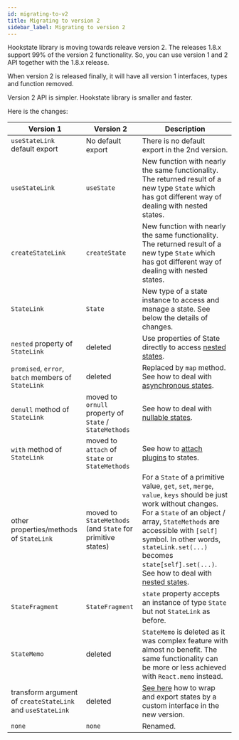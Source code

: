 ```yaml
---
id: migrating-to-v2
title: Migrating to version 2
sidebar_label: Migrating to version 2
---
```


Hookstate library is moving towards releave version 2.
The releases 1.8.x support 99% of the version 2 functionality.
So, you can use version 1 and 2 API together with the 1.8.x release.

When version 2 is released finally, it will have all version 1 interfaces, types and function removed.

Version 2 API is simpler. Hookstate library is smaller and faster.

Here is the changes:

Version 1 | Version 2 | Description
-|-|-
`useStateLink` default export | No default export | There is no default export in the 2nd version.
`useStateLink` | `useState` | New function with nearly the same functionality. The returned result of a new type `State` which has got different way of dealing with nested states.
`createStateLink` | `createState` | New function with nearly the same functionality. The returned result of a new type `State` which has got different way of dealing with nested states.
`StateLink` | `State` | New type of a state instance to access and manage a state. See below the details of changes.
`nested` property of `StateLink` | deleted | Use properties of State directly to access [nested states](./nested-state).
`promised`, `error`, `batch` members of `StateLink` | deleted | Replaced by `map` method. See how to deal with [asynchronous states](./asynchronous-state).
`denull` method of `StateLink` | moved to `ornull` property of `State` / `StateMethods` | See how to deal with [nullable states](./nullable-state).
`with` method of `StateLink` | moved to `attach` of `State` or `StateMethods` | See how to [attach plugins](./extensions-overview) to states.
other properties/methods of `StateLink` | moved to `StateMethods` (and `State` for primitive states) | For a `State` of a primitive value, `get`, `set`, `merge`, `value`, `keys` should be just work without changes. For a `State` of an object / array, `StateMethods` are accessible with `[self]` symbol. In other words, `stateLink.set(...)` becomes `state[self].set(...)`. See how to deal with [nested states](./nested-state).
`StateFragment` | `StateFragment` | `state` property accepts an instance of type `State` but not `StateLink` as before.
`StateMemo` | deleted | `StateMemo` is deleted as it was complex feature with almost no benefit. The same functionality can be more or less achieved with `React.memo` instead.
transform argument of `createStateLink` and `useStateLink` | deleted | [See here](./exporting-state) how to wrap and export states by a custom interface in the new version.
`none` | `none` | Renamed.
